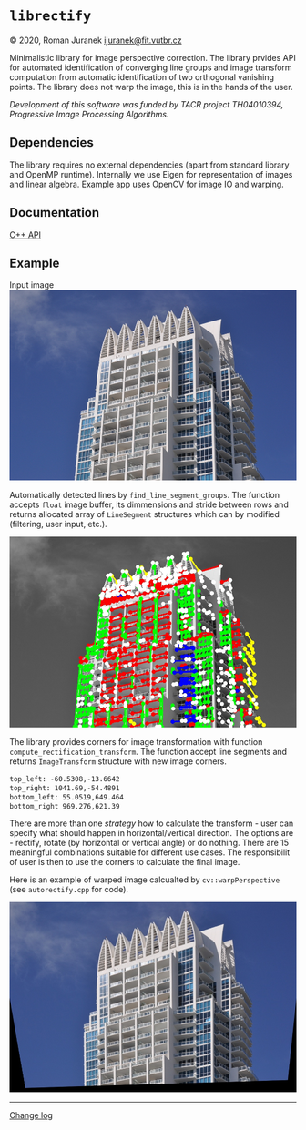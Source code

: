 # `librectify`
&copy; 2020, Roman Juranek <ijuranek@fit.vutbr.cz>

Minimalistic library for image perspective correction. The library prvides API for automated identification of converging line groups and image transform computation from automatic identification of two orthogonal vanishing points. The library does not warp the image, this is in the hands of the user.

_Development of this software was funded by
TACR project TH04010394, Progressive Image Processing Algorithms._

## Dependencies
The library requires no external dependencies (apart from standard library and OpenMP runtime). Internally we use Eigen for representation of images and linear algebra.
Example app uses OpenCV for image IO and warping.

## Documentation

[C++ API](doc/cpp_api.md)

## Example

Input image
![Input](doc/image.jpg)

Automatically detected lines by `find_line_segment_groups`. The function accepts `float` image buffer, its dimmensions and stride between rows and returns allocated array of `LineSegment` structures which can by modified (filtering, user input, etc.).

![Lines](doc/image.jpg_warp_lines.jpg)

The library provides corners for image transformation with function  `compute_rectification_transform`. The function accept line segments and returns `ImageTransform` structure with new image corners.

```
top_left: -60.5308,-13.6642
top_right: 1041.69,-54.4891
bottom_left: 55.0519,649.464
bottom_right 969.276,621.39
```

There are more than one _strategy_ how to calculate the transform - user can specify what should happen in horizontal/vertical direction. The options are - rectify, rotate (by horizontal or vertical angle) or do nothing. There are 15 meaningful combinations suitable for different use cases. The responsibilit of user is then to use the corners to calculate the final image.

Here is an example of warped image  calcualted by `cv::warpPerspective` (see `autorectify.cpp` for code).

![Warped](doc/image.jpg_warp.jpg)

---

[Change log](ChangeLog.md)